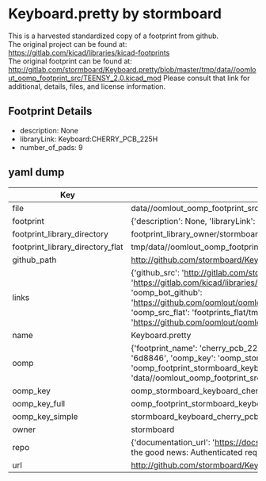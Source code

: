 # Keyboard.pretty by stormboard  
This is a harvested standardized copy of a footprint from github.  
The original project can be found at:  
https://gitlab.com/kicad/libraries/kicad-footprints  
The original footprint can be found at:
http://gitlab.com/stormboard/Keyboard.pretty/blob/master/tmp/data//oomlout_oomp_footprint_src/TEENSY_2.0.kicad_mod
Please consult that link for additional, details, files, and license information.  
## Footprint Details
* description: None  
* libraryLink: Keyboard:CHERRY_PCB_225H  
* number_of_pads: 9  
## yaml dump  
| Key | Value |  
| --- | --- |  
| file | data//oomlout_oomp_footprint_src/Keyboard.pretty/CHERRY_PCB_225H.kicad_mod |  
| footprint | {'description': None, 'libraryLink': 'Keyboard:CHERRY_PCB_225H', 'number_of_pads': 9} |  
| footprint_library_directory | footprint_library_owner/stormboard_Keyboard.pretty |  
| footprint_library_directory_flat | tmp/data//oomlout_oomp_footprint_src/footprints_flat/stormboard_keyboard_cherry_pcb_225h/working |  
| github_path | http://github.com/stormboard/Keyboard.pretty/blob/master/tmp/data//oomlout_oomp_footprint_src/CHERRY_PCB_225H.kicad_mod |  
| links | {'github_src': 'http://gitlab.com/stormboard/Keyboard.pretty/blob/master/tmp/data//oomlout_oomp_footprint_src/TEENSY_2.0.kicad_mod', 'github_src_repo': 'https://gitlab.com/kicad/libraries/kicad-footprints', 'oomp_bot': 'tmp/data//oomlout_oomp_footprint_src/footprints/stormboard_keyboard_cherry_pcb_225h/working', 'oomp_bot_github': 'https://github.com/oomlout/oomlout_oomp_footprint_bot/tree/main/tmp/data//oomlout_oomp_footprint_src/footprints/stormboard_keyboard_cherry_pcb_225h/working', 'oomp_src_flat': 'footprints_flat/tmp/data//oomlout_oomp_footprint_src/footprints_flat/stormboard_keyboard_cherry_pcb_225h/working', 'oomp_src_flat_github': 'https://github.com/oomlout/oomlout_oomp_footprint_src/tree/main/tmp/data//oomlout_oomp_footprint_src/footprints_flat/stormboard_keyboard_cherry_pcb_225h/working'} |  
| name | Keyboard.pretty |  
| oomp | {'footprint_name': 'cherry_pcb_225h', 'library_name': 'keyboard', 'md5': '6d88465b238b8e4837237e3e2318fd24', 'md5_10': '6d88465b23', 'md5_5': '6d884', 'md5_6': '6d8846', 'oomp_key': 'oomp_stormboard_keyboard_cherry_pcb_225h', 'oomp_key_extra': 'oomp_footprint_stormboard_keyboard_cherry_pcb_225h', 'oomp_key_full': 'oomp_footprint_stormboard_keyboard_cherry_pcb_225h_6d8846', 'oomp_key_simple': 'stormboard_keyboard_cherry_pcb_225h', 'original_filename': 'data//oomlout_oomp_footprint_src/Keyboard.pretty/CHERRY_PCB_225H.kicad_mod', 'owner_name': 'stormboard'} |  
| oomp_key | oomp_stormboard_keyboard_cherry_pcb_225h |  
| oomp_key_full | oomp_footprint_stormboard_keyboard_cherry_pcb_225h |  
| oomp_key_simple | stormboard_keyboard_cherry_pcb_225h |  
| owner | stormboard |  
| repo | {'documentation_url': 'https://docs.github.com/rest/overview/resources-in-the-rest-api#rate-limiting', 'message': "API rate limit exceeded for 84.66.142.224. (But here's the good news: Authenticated requests get a higher rate limit. Check out the documentation for more details.)"} |  
| url | http://github.com/stormboard/Keyboard.pretty |  

